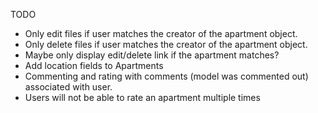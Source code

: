 TODO
  * Only edit files if user matches the creator of the apartment object.
  * Only delete files if user matches the creator of the apartment object.
  * Maybe only display edit/delete link if the apartment matches?
  * Add location fields to Apartments
  * Commenting and rating with comments (model was commented out) associated with user. 
  * Users will not be able to rate an apartment multiple times
